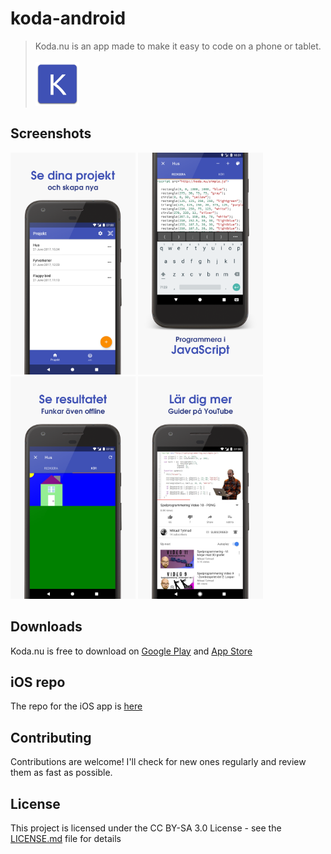# koda-android

> Koda.nu is an app made to make it easy to code on a phone or tablet. <br /><br /> 
> <img src="https://github.com/alvarlagerlof/koda-android/blob/master/assets/icon/Icon.png?raw=true" alt="Icon" width="70"> 

## Screenshots
<img src="https://github.com/alvarlagerlof/koda-android/blob/master/assets/screenshots/1_final.png?raw=true" alt="Login" width="200"> <img src="https://github.com/alvarlagerlof/koda-android/blob/master/assets/screenshots/2_final.png?raw=true" alt="Projects" width="200"> <img src="https://github.com/alvarlagerlof/koda-android/blob/master/assets/screenshots/3_final.png?raw=true" alt="Edit a project" width="200"> <img src="https://github.com/alvarlagerlof/koda-android/blob/master/assets/screenshots/4_final.png?raw=true" alt="View the result" width="200">

## Downloads
Koda.nu is free to download on [Google Play](https://play.google.com/store/apps/details?id=com.alvarlagerlof.koda) and [App Store](https://itunes.apple.com/us/app/koda-nu/id1143799567)

## iOS repo
The repo for the iOS app is [here](https://github.com/alvarlagerlof/koda-ios)

## Contributing
Contributions are welcome! I'll check for new ones regularly and review them as fast as possible.

## License 
This project is licensed under the CC BY-SA 3.0 License - see the [LICENSE.md](https://github.com/alvarlagerlof/koda-android/blob/master/LICENCE.md) file for details
